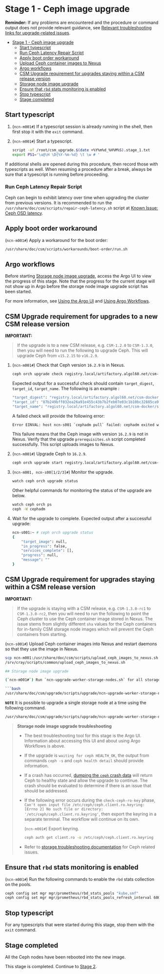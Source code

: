 # Stage 1 - Ceph image upgrade

**Reminder:** If any problems are encountered and the procedure or command output does not provide relevant guidance, see
[Relevant troubleshooting links for upgrade-related issues](Upgrade_Management_Nodes_and_CSM_Services.md#relevant-troubleshooting-links-for-upgrade-related-issues).

- [Stage 1 - Ceph image upgrade](#stage-1---ceph-image-upgrade)
  - [Start typescript](#start-typescript)
  - [Run Ceph Latency Repair Script](#run-ceph-latency-repair-script)
  - [Apply boot order workaround](#apply-boot-order-workaround)
  - [Upload Ceph container images to Nexus](#upload-ceph-container-images-to-nexus)
  - [Argo workflows](#argo-workflows)
  - [CSM Upgrade requirement for upgrades staying within a CSM release version](#csm-upgrade-requirement-for-upgrades-staying-within-a-csm-release-version)
  - [Storage node image upgrade](#storage-node-image-upgrade)
  - [Ensure that `rbd` stats monitoring is enabled](#ensure-that-rbd-stats-monitoring-is-enabled)
  - [Stop typescript](#stop-typescript)
  - [Stage completed](#stage-completed)

## Start typescript

1. (`ncn-m001#`) If a typescript session is already running in the shell, then first stop it with the `exit` command.

1. (`ncn-m001#`) Start a typescript.

    ```bash
    script -af /root/csm_upgrade.$(date +%Y%m%d_%H%M%S).stage_1.txt
    export PS1='\u@\H \D{%Y-%m-%d} \t \w # '
    ```

If additional shells are opened during this procedure, then record those with typescripts as well. When resuming a procedure
after a break, always be sure that a typescript is running before proceeding.

### Run Ceph Latency Repair Script

Ceph can begin to exhibit latency over time when upgrading the cluster from previous versions. It is recommended to run the `/usr/share/doc/csm/scripts/repair-ceph-latency.sh` script at [Known Issue: Ceph OSD latency](../troubleshooting/known_issues/ceph_osd_latency.md).

## Apply boot order workaround

(`ncn-m001#`) Apply a workaround for the boot order:

```bash
/usr/share/doc/csm/scripts/workarounds/boot-order/run.sh
```

## Argo workflows

Before starting [Storage node image upgrade](#storage-node-image-upgrade), access the Argo UI to view the progress of this stage.
Note that the progress for the current stage will not show up in Argo before the storage node image upgrade script has been started.

For more information, see [Using the Argo UI](../operations/argo/Using_the_Argo_UI.md) and [Using Argo Workflows](../operations/argo/Using_Argo_Workflows.md).

## CSM Upgrade requirement for upgrades to a new CSM release version

**IMPORTANT:**

> If the upgrade is to a new CSM release, e.g. `CSM-1.2.0` to `CSM-1.3.0`, then you will need to run the following to upgrade Ceph. This will upgrade Ceph from `v15.2.15` to `v16.2.9`.

1. (`ncn-m001#`) Check that Ceph version `16.2.9` is in Nexus.

    ```bash
    ceph orch upgrade check registry.local/artifactory.algol60.net/csm-docker/stable/quay.io/ceph/ceph:v16.2.9
    ```
  
    Expected output for a successful check should contain `target_digest`, `target_id`, `target_name`. The following is an example :

    ```bash
    "target_digest": "registry.local/artifactory.algol60.net/csm-docker/stable/quay.io/ceph/ceph@sha256:a960130143d4feb952d6afc205ffcc0d7d033f78839a38339e46c122646910d5",
    "target_id": "87b249bff032ea26a91e455c43b7b2feb07e03c1b10bc32885ca9d583fc08236",
    "target_name": "registry.local/artifactory.algol60.net/csm-docker/stable/quay.io/ceph/ceph:v16.2.9"
    ```

    A failed check will provide the following error:

    ```bash
    Error EINVAL: host ncn-s001 `cephadm pull` failed: cephadm exited with an error code: 1, stderr:Pulling container image registry.local/artifactory.algol60.net/csm-docker/stable/quay.io/ceph/ceph:v16.2.9...
    ```

    This failure means that the Ceph image with version `16.2.9` is not in Nexus. Verify that the upgrade `prerequisites.sh` script completed successfully. This script uploads images to Nexus.

1. (`ncn-m001#`) Upgrade Ceph to `16.2.9`.

   ```bash
   ceph orch upgrade start registry.local/artifactory.algol60.net/csm-docker/stable/quay.io/ceph/ceph:v16.2.9
   ```

1. (`ncn-m001, ncn-s00[1/2/3]#`) Monitor the upgrade.

    ```bash
    watch ceph orch upgrade status
    ```

    Other helpful commands for monitoring the status of the upgrade are below.

    ```bash
    watch ceph orch ps
    ceph -W cephadm
    ```

1. Wait for the upgrade to complete. Expected output after a successful upgrade:

    ```bash
    ncn-s001:~ # ceph orch upgrade status
    {
        "target_image": null,
        "in_progress": false,
        "services_complete": [],
        "progress": null,
        "message": ""
    }
    ```

## CSM Upgrade requirement for upgrades staying within a CSM release version

**IMPORTANT:**

> If the upgrade is staying with a CSM release, e.g. `CSM-1.3.0-rc1` to `CSM-1.3.0-rc2`, then you will need to run the following to point the Ceph cluster to use the Ceph container image stored in Nexus.
> The issue stems from slightly different `sha` values for the Ceph containers for in-family CSM storage node images which will prevent the Ceph containers from starting.

(`ncn-s001#`) Upload Ceph container images into Nexus and restart daemons so that they use the image in Nexus.

```bash
scp ncn-m001:/usr/share/doc/csm/scripts/upload_ceph_images_to_nexus.sh /srv/cray/scripts/common/upload_ceph_images_to_nexus.sh
/srv/cray/scripts/common/upload_ceph_images_to_nexus.sh

## Storage node image upgrade

(`ncn-m001#`) Run `ncn-upgrade-worker-storage-nodes.sh` for all storage nodes to be upgraded. Provide the storage nodes in a comma-separated list, such as `ncn-s001,ncn-s002,ncn-s003`. This upgrades the storage nodes sequentially.

```bash
/usr/share/doc/csm/upgrade/scripts/upgrade/ncn-upgrade-worker-storage-nodes.sh ncn-s001,ncn-s002,ncn-s003
```

**`NOTE`**
It is possible to upgrade a single storage node at a time using the following command.

```bash
/usr/share/doc/csm/upgrade/scripts/upgrade/ncn-upgrade-worker-storage-nodes.sh ncn-s001
```

>**Storage node image upgrade troubleshooting**
>
> - The best troubleshooting tool for this stage is the Argo UI. Information about accessing this UI and about using Argo Workflows is above.
> - If the upgrade is `waiting for ceph HEALTH_OK`, the output from commands `ceph -s` and `ceph health detail` should provide information.
> - If a crash has occurred, [dumping the `ceph` crash data](../operations/utility_storage/Dump_Ceph_Crash_Data.md) will return Ceph to healthy state and allow the upgrade to continue.
>   The crash should be evaluated to determine if there is an issue that should be addressed.
> - If the following error occurs during the `check-ceph-ro-key` phase, `Can't open input file /etc/ceph/ceph.client.ro.keyring: [Errno 2] No such file or directory: '/etc/ceph/ceph.client.ro.keyring'`,
>then export the keyring in a separate terminal. The workflow will continue on its own.
>
>   (`ncn-m001#`) Export keyring.
>
>   ```bash
>   ceph auth get client.ro -o /etc/ceph/ceph.client.ro.keyring
>   ```
>
> - Refer to [storage troubleshooting documentation](../operations/utility_storage/Utility_Storage.md#storage-troubleshooting-references) for Ceph related issues.

## Ensure that `rbd` stats monitoring is enabled

(`ncn-m001#`) Run the following commands to enable the `rbd` stats collection on the pools.

```bash
ceph config set mgr mgr/prometheus/rbd_stats_pools "kube,smf"
ceph config set mgr mgr/prometheus/rbd_stats_pools_refresh_interval 600
```

## Stop typescript

For any typescripts that were started during this stage, stop them with the `exit` command.

## Stage completed

All the Ceph nodes have been rebooted into the new image.

This stage is completed. Continue to [Stage 2](Stage_2.md).

